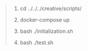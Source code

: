> 1) cd ../../../creative/scripts/ 
> 
> 2) docker-compose up 
> 
> 3) bash ./initialization.sh
> 
> 4) bash ./test.sh
> 